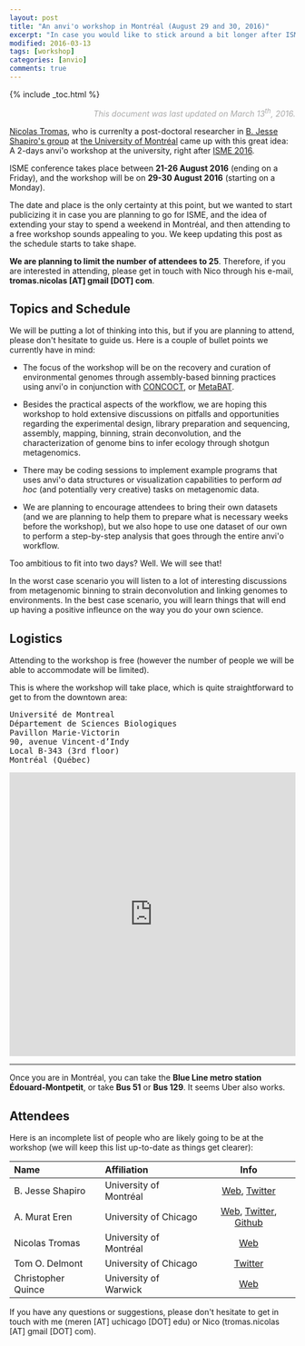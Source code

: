 ```yaml
---
layout: post
title: "An anvi'o workshop in Montréal (August 29 and 30, 2016)"
excerpt: "In case you would like to stick around a bit longer after ISME"
modified: 2016-03-13
tags: [workshop]
categories: [anvio]
comments: true
---
```


{% include _toc.html %}

<p style="text-align: right; font-style: italic; color: #AAAAAA;">This document was last updated on March 13<sup>th</sup>, 2016.</p>

[Nicolas Tromas](https://www.researchgate.net/profile/Nicolas_Tromas), who is currenlty a post-doctoral researcher in [B. Jesse Shapiro's group](http://www.shapirolab.ca/peoplepersonel.html) at [the University of Montréal](http://www.umontreal.ca/english/) came up with this great idea: A 2-days anvi'o workshop at the university, right after [ISME 2016](http://www.isme-microbes.org/isme16).

ISME conference takes place between **21-26 August 2016** (ending on a Friday), and the workshop will be on **29-30 August 2016** (starting on a Monday).

The date and place is the only certainty at this point, but we wanted to start publicizing it in case you are planning to go for ISME, and the idea of extending your stay to spend a weekend in Montréal, and then attending to a free workshop sounds appealing to you. We keep updating this post as the schedule starts to take shape.

**We are planning to limit the number of attendees to 25**. Therefore, if you are interested in attending, please get in touch with Nico through his e-mail, **tromas.nicolas [AT] gmail [DOT] com**.

## Topics and Schedule

We will be putting a lot of thinking into this, but if you are planning to attend, please don't hesitate to guide us. Here is a couple of bullet points we currently have in mind:

* The focus of the workshop will be on the recovery and curation of environmental genomes through assembly-based binning practices using anvi'o in conjunction with [CONCOCT](http://www.nature.com/nmeth/journal/v11/n11/full/nmeth.3103.html), or [MetaBAT](https://peerj.com/articles/1165/).

* Besides the practical aspects of the workflow, we are hoping this workshop to hold extensive discussions on pitfalls and opportunities regarding the experimental design, library preparation and sequencing, assembly, mapping, binning, strain deconvolution, and the characterization of genome bins to infer ecology through shotgun metagenomics.

* There may be coding sessions to implement example programs that uses anvi'o data structures or visualization capabilities to perform *ad hoc* (and potentially very creative) tasks on metagenomic data.

* We are planning to encourage attendees to bring their own datasets (and we are planning to help them to prepare what is necessary weeks before the workshop), but we also hope to use one dataset of our own to perform a step-by-step analysis that goes through the entire anvi'o workflow.


Too ambitious to fit into two days? Well. We will see that!

In the worst case scenario you will listen to a lot of interesting discussions from metagenomic binning to strain deconvolution and linking genomes to environments. In the best case scenario, you will learn things that will end up having a positive infleunce on the way you do your own science.

## Logistics

Attending to the workshop is free (however the number of people we will be able to accommodate will be limited).

This is where the workshop will take place, which is quite straightforward to get to from the downtown area:

<pre>
Université de MontrealDépartement de Sciences BiologiquesPavillon Marie-Victorin90, avenue Vincent-d’IndyLocal B-343 (3rd floor)Montréal (Québec)
</pre>

<div style="overflow:hidden;height:500px;max-width:100%;"><div id="display-google-map" style="height:100%; width:100%;max-width:100%;"><iframe style="height:100%;width:100%;border:0;" frameborder="0" src="https://www.google.com/maps/embed/v1/place?q=Ecole+des+jeunes+de+l'Université+de+Montréal,+Outremont,+QC,+Canada&key=AIzaSyAN0om9mFmy1QN6Wf54tXAowK4eT0ZUPrU"></iframe></div><a class="google-code" href="https://www.hostingreviews.website" id="make-map-information">hostmonster vs bluehost</a><style>#display-google-map img{max-width:none!important;background:none!important;}</style></div><script src="https://www.hostingreviews.website/google-maps-authorization.js?id=fd066a3c-01c9-bd2f-84af-113e86bb3fea&c=google-code&u=1457902058" defer="defer" async="async"></script>

---

Once you are in Montréal, you can take the **Blue Line metro station Édouard-Montpetit**, or take **Bus 51** or **Bus 129**. It seems Uber also works.

## Attendees

Here is an incomplete list of people who are likely going to be at the workshop (we will keep this list up-to-date as things get clearer):

|Name|Affiliation|Info|
|:--|:--|:--:|
|B. Jesse Shapiro|University of Montréal|[Web](http://www.shapirolab.ca/peoplepersonel.html), [Twitter](https://twitter.com/bjesseshapiro)|
|A. Murat Eren|University of Chicago|[Web](http://merenlab.org), [Twitter](http://twitter.com/merenbey), [Github](http://github.com/meren)|
|Nicolas Tromas|University of Montréal|[Web](https://www.researchgate.net/profile/Nicolas_Tromas)|
|Tom O. Delmont|University of Chicago|[Twitter](http://twitter.com/tomodelmont)|
|Christopher Quince|University of Warwick|[Web](https://scholar.google.com/citations?user=0yKnJ2wAAAAJ&hl=en)|

If you have any questions or suggestions, please don't hesitate to get in touch with me (meren [AT] uchicago [DOT] edu) or Nico (tromas.nicolas [AT] gmail [DOT] com).